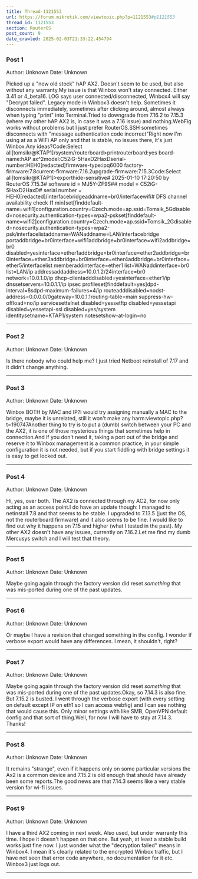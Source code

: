 ```yaml
---
title: Thread-1121553
url: https://forum.mikrotik.com/viewtopic.php?p=1121553#p1121553
thread_id: 1121553
section: RouterOS
post_count: 9
date_crawled: 2025-02-03T21:33:22.454794
---
```


### Post 1
Author: Unknown
Date: Unknown

Picked up a "new old stock" hAP AX2. Doesn't seem to be used, but also without any warranty.My issue is that Winbox won't stay connected. Either 3.41 or 4_beta16. LOG says user connected/disconnected, Winbox4 will say "Decrypt failed". Legacy mode in Winbox3 doesn't help. Sometimes it disconnects immediately, sometimes after clicking around, almost always when typing "print" into Terminal.Tried to downgrade from 7.16.2 to 7.15.3 (where my other hAP AX2 is, in case it was a 7.16 issue) and nothing.WebFig works without problems but I just prefer RouterOS.SSH sometimes disconnects with "message authentication code incorrect"Right now I'm using at as a WiFi AP only and that is stable, no issues there, it's just Winbox.Any ideas?Code:Select all[tomsikr@KTAP1]/system/routerboard>printrouterboard:yes
        board-name:hAP ax^2model:C52iG-5HaxD2HaxDserial-number:HEH0[redacted]firmware-type:ipq6000
  factory-firmware:7.8current-firmware:7.16.2upgrade-firmware:7.15.3Code:Select all[tomsikr@KTAP1]>exporthide-sensitive# 2025-01-10 17:20:50 by RouterOS 7.15.3# software id = MJ5Y-ZF9S## model = C52iG-5HaxD2HaxD# serial number = HEH0[redacted]/interfacebridgeaddname=br0/interfacewifi# DFS channel availability check (1 min)set[finddefault-name=wifi1]configuration.country=Czech.mode=ap.ssid=Tomsik_5Gdisabled=nosecurity.authentication-types=wpa2-pskset[finddefault-name=wifi2]configuration.country=Czech.mode=ap.ssid=Tomsik_2Gdisabled=nosecurity.authentication-types=wpa2-psk/interfacelistaddname=WANaddname=LAN/interfacebridge portaddbridge=br0interface=wifi1addbridge=br0interface=wifi2addbridge=br0 disabled=yesinterface=ether1addbridge=br0interface=ether2addbridge=br0interface=ether3addbridge=br0interface=ether4addbridge=br0interface=ether5/interfacelist memberaddinterface=ether1 list=WANaddinterface=br0 list=LAN/ip addressaddaddress=10.0.1.2/24interface=br0 network=10.0.1.0/ip dhcp-clientadddisabled=yesinterface=ether1/ip dnssetservers=10.0.1.1/ip ipsec profileset[finddefault=yes]dpd-interval=8sdpd-maximum-failures=4/ip routeadddisabled=nodst-address=0.0.0.0/0gateway=10.0.1.1routing-table=main suppress-hw-offload=no/ip servicesettelnet disabled=yessetftp disabled=yessetapi disabled=yessetapi-ssl disabled=yes/system identitysetname=KTAP1/system notesetshow-at-login=no

---
### Post 2
Author: Unknown
Date: Unknown

Is there nobody who could help me? I just tried Netboot reinstall of 7.17 and it didn't change anything.

---
### Post 3
Author: Unknown
Date: Unknown

Winbox BOTH by MAC and IP?I would try assigning manually a MAC to the bridge, maybe it is unrelated, still it won't make any harm:viewtopic.php?t=190747Another thing to try is to put a (dumb) switch between your PC and the AX2, it is one of those mysterious things that sometimes help in connection.And if you don't need it, taking a port out of the bridge and reserve it to Winbox management is a common practice, in your simple configuration it is not needed, but if you start fiddling with bridge settings it is easy to get locked out.

---
### Post 4
Author: Unknown
Date: Unknown

Hi, yes, over both. The AX2 is connected through my AC2, for now only acting as an access point.I do have an update though: I managed to netinstall 7.8 and that seems to be stable. I upgraded to 7.13.5 (just the OS, not the routerboard firmware) and it also seems to be fine. I would like to find out why it happens on 7.15 and higher (what I tested in the past). My other AX2 doesn't have any issues, currently on 7.16.2.Let me find my dumb Mercusys switch and I will test that theory.

---
### Post 5
Author: Unknown
Date: Unknown

Maybe going again through the factory version did reset *something* that was mis-ported during one of the past updates.

---
### Post 6
Author: Unknown
Date: Unknown

Or maybe I have a revision that changed something in the config. I wonder if verbose export would have any differences. I mean, it shouldn't, right?

---
### Post 7
Author: Unknown
Date: Unknown

Maybe going again through the factory version did reset *something* that was mis-ported during one of the past updates.Okay, so 7.14.3 is also fine. But 7.15.2 is busted. I went through the verbose export (with every setting on default except IP on eth1 so I can access webfig) and I can see nothing that would cause this. Only minor settings with like SMB, OpenVPN default config and that sort of thing.Well, for now I will have to stay at 7.14.3. Thanks!

---
### Post 8
Author: Unknown
Date: Unknown

It remains "strange", even if it happens only on some particular versions the Ax2 is a common device and 7.15.2 is old enough that should have already been some reports.The good news are that 7.14.3 seems like a very stable version for wi-fi issues.

---
### Post 9
Author: Unknown
Date: Unknown

I have a third AX2 coming in next week. Also used, but under warranty this time. I hope it doesn't happen on that one. But yeah, at least a stable build works just fine now. I just wonder what the "decryption failed" means in Winbox4. I mean it's clearly related to the encrypted Winbox traffic, but I have not seen that error code anywhere, no documentation for it etc. Winbox3 just logs out.

---
